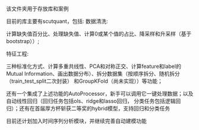 该文件夹用于存放库和案例  


目前的库主要有scutquant，包括:
数据清洗:  

  计算缺失值百分比、处理缺失值、计算0或某个值的占比、降采样和升采样（基于bootstrap））;  
  
特征工程:  

  三种标准化方式、计算多重共线性、PCA和对称正交、计算feature和label的Mutual Information、画出数据分布）、拆分数据集（按顺序拆分、随机拆分（train_test_split二次封装）
  和GroupKFold（尚未实现））等功能；
  
  
还有一个集成了上述功能的AutoProcessor，新手可以调用它一键处理数据；以及自动线性回归（回归任务包括ols、ridge和lasso回归， 分类任务包括逻辑回归）；还有在首届厚方杯斩获二等奖的hybrid模型，支持回归和分类任务


目前还计划加入时间序列分析模块，并继续完善自动建模功能
